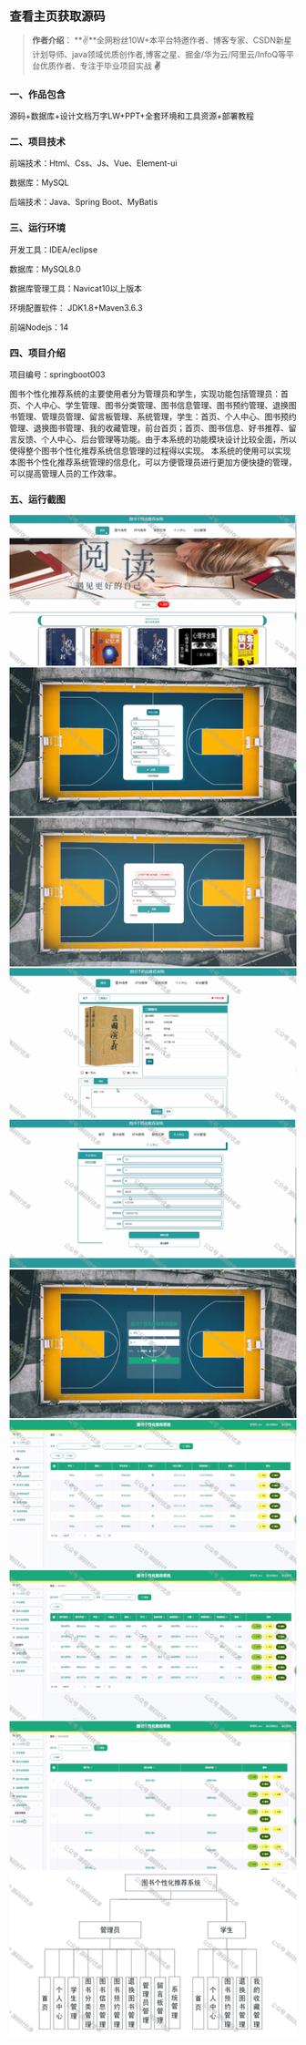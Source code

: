 ## 查看主页获取源码 

> **作者介绍**： **✌**全网粉丝10W+本平台特邀作者、博客专家、CSDN新星计划导师、java领域优质创作者,博客之星、掘金/华为云/阿里云/InfoQ等平台优质作者、专注于毕业项目实战 **✌**

  

### 一、作品包含

源码+数据库+设计文档万字LW+PPT+全套环境和工具资源+部署教程

### 二、项目技术

前端技术：Html、Css、Js、Vue、Element-ui

数据库：MySQL

后端技术：Java、Spring Boot、MyBatis

  

### 三、运行环境

开发工具：IDEA/eclipse

数据库：MySQL8.0

数据库管理工具：Navicat10以上版本

环境配置软件： JDK1.8+Maven3.6.3

前端Nodejs：14

  

### 四、项目介绍

项目编号：springboot003

图书个性化推荐系统的主要使用者分为管理员和学生，实现功能包括管理员：首页、个人中心、学生管理、图书分类管理、图书信息管理、图书预约管理、退换图书管理、管理员管理、留言板管理、系统管理，学生：首页、个人中心、图书预约管理、退换图书管理、我的收藏管理，前台首页；首页、图书信息、好书推荐、留言反馈、个人中心、后台管理等功能。由于本系统的功能模块设计比较全面，所以使得整个图书个性化推荐系统信息管理的过程得以实现。
本系统的使用可以实现本图书个性化推荐系统管理的信息化，可以方便管理员进行更加方便快捷的管理，可以提高管理人员的工作效率。

### 五、运行截图

![a3ae788c4426f5d22e495370c237bec2.jpeg](./1.png)
![a3ae788c4426f5d22e495370c237bec2.jpeg](./2.png)
![a3ae788c4426f5d22e495370c237bec2.jpeg](./3.png)
![a3ae788c4426f5d22e495370c237bec2.jpeg](./4.png)
![a3ae788c4426f5d22e495370c237bec2.jpeg](./5.png)
![a3ae788c4426f5d22e495370c237bec2.jpeg](./6.png)
![a3ae788c4426f5d22e495370c237bec2.jpeg](./7.png)
![a3ae788c4426f5d22e495370c237bec2.jpeg](./8.png)
![a3ae788c4426f5d22e495370c237bec2.jpeg](./9.png)
![a3ae788c4426f5d22e495370c237bec2.jpeg](./10.png)


  
